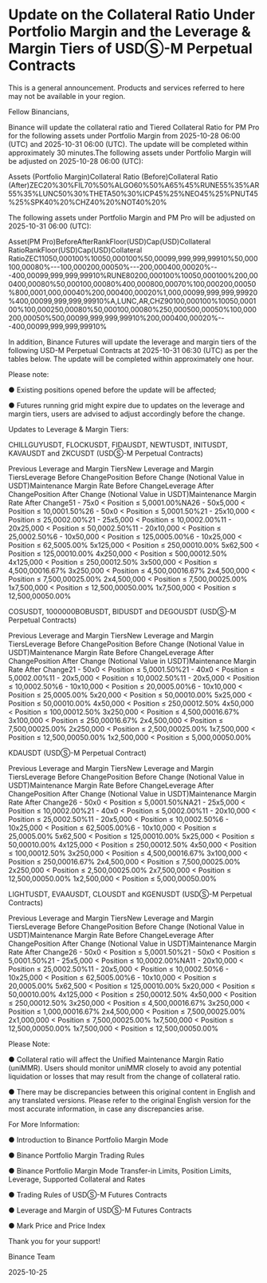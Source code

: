 # Update on the Collateral Ratio Under Portfolio Margin and the Leverage & Margin Tiers of USDⓈ-M Perpetual Contracts

This is a general announcement. Products and services referred to here may not be available in your region.

Fellow Binancians,

Binance will update the collateral ratio and Tiered Collateral Ratio for PM Pro for the following assets under Portfolio Margin from 2025-10-28 06:00 (UTC) and 2025-10-31 06:00 (UTC). The update will be completed within approximately 30 minutes.The following assets under Portfolio Margin will be adjusted on 2025-10-28 06:00 (UTC):

Assets (Portfolio Margin)Collateral Ratio (Before)Collateral Ratio (After)ZEC20%30%FIL70%50%ALGO60%50%A65%45%RUNE55%35%AR55%35%LUNC50%30%THETA50%30%ICP45%25%NEO45%25%PNUT45%25%SPK40%20%CHZ40%20%NOT40%20%

The following assets under Portfolio Margin and PM Pro will be adjusted on 2025-10-31 06:00 (UTC):

Asset(PM Pro)BeforeAfterRankFloor(USD)Cap(USD)Collateral RatioRankFloor(USD)Cap(USD)Collateral RatioZEC11050,000100%10050,000100%50,00099,999,999,99910%50,000100,00080%---100,000200,00050%---200,000400,00020%---400,00099,999,999,99910%RUNE80200,000100%10050,000100%200,000400,00080%50,000100,00080%400,000800,00070%100,000200,00050%800,0001,000,00040%200,000400,00020%1,000,00099,999,999,99920%400,00099,999,999,99910%A,LUNC,AR,CHZ90100,000100%10050,000100%100,000250,00080%50,000100,00080%250,000500,00050%100,000200,00050%500,00099,999,999,99910%200,000400,00020%---400,00099,999,999,99910%

In addition, Binance Futures will update the leverage and margin tiers of the following USD-M Perpetual Contracts at 2025-10-31 06:30 (UTC) as per the tables below. The update will be completed within approximately one hour.

Please note:

● Existing positions opened before the update will be affected;

● Futures running grid might expire due to updates on the leverage and margin tiers, users are advised to adjust accordingly before the change.

Updates to Leverage & Margin Tiers:

CHILLGUYUSDT, FLOCKUSDT, FIDAUSDT, NEWTUSDT, INITUSDT, KAVAUSDT and ZKCUSDT (USDⓈ-M Perpetual Contracts)

Previous Leverage and Margin TiersNew Leverage and Margin TiersLeverage Before ChangePosition Before Change (Notional Value in USDT)Maintenance Margin Rate Before ChangeLeverage After ChangePosition After Change (Notional Value in USDT)Maintenance Margin Rate After Change51 - 75x0 < Position ≤ 5,0001.00%NA26 - 50x5,000 < Position ≤ 10,0001.50%26 - 50x0 < Position ≤ 5,0001.50%21 - 25x10,000 < Position ≤ 25,0002.00%21 - 25x5,000 < Position ≤ 10,0002.00%11 - 20x25,000 < Position ≤ 50,0002.50%11 - 20x10,000 < Position ≤ 25,0002.50%6 - 10x50,000 < Position ≤ 125,0005.00%6 - 10x25,000 < Position ≤ 62,5005.00% 5x125,000 < Position ≤ 250,00010.00% 5x62,500 < Position ≤ 125,00010.00% 4x250,000 < Position ≤ 500,00012.50% 4x125,000 < Position ≤ 250,00012.50% 3x500,000 < Position ≤ 4,500,00016.67% 3x250,000 < Position ≤ 4,500,00016.67% 2x4,500,000 < Position ≤ 7,500,00025.00% 2x4,500,000 < Position ≤ 7,500,00025.00% 1x7,500,000 < Position ≤ 12,500,00050.00% 1x7,500,000 < Position ≤ 12,500,00050.00%

COSUSDT, 1000000BOBUSDT, BIDUSDT and DEGOUSDT (USDⓈ-M Perpetual Contracts)

Previous Leverage and Margin TiersNew Leverage and Margin TiersLeverage Before ChangePosition Before Change (Notional Value in USDT)Maintenance Margin Rate Before ChangeLeverage After ChangePosition After Change (Notional Value in USDT)Maintenance Margin Rate After Change21 - 50x0 < Position ≤ 5,0001.50%21 - 40x0 < Position ≤ 5,0002.00%11 - 20x5,000 < Position ≤ 10,0002.50%11 - 20x5,000 < Position ≤ 10,0002.50%6 - 10x10,000 < Position ≤ 20,0005.00%6 - 10x10,000 < Position ≤ 25,0005.00% 5x20,000 < Position ≤ 50,00010.00% 5x25,000 < Position ≤ 50,00010.00% 4x50,000 < Position ≤ 250,00012.50% 4x50,000 < Position ≤ 100,00012.50% 3x250,000 < Position ≤ 4,500,00016.67% 3x100,000 < Position ≤ 250,00016.67% 2x4,500,000 < Position ≤ 7,500,00025.00% 2x250,000 < Position ≤ 2,500,00025.00% 1x7,500,000 < Position ≤ 12,500,00050.00% 1x2,500,000 < Position ≤ 5,000,00050.00%

KDAUSDT (USDⓈ-M Perpetual Contract)

Previous Leverage and Margin TiersNew Leverage and Margin TiersLeverage Before ChangePosition Before Change (Notional Value in USDT)Maintenance Margin Rate Before ChangeLeverage After ChangePosition After Change (Notional Value in USDT)Maintenance Margin Rate After Change26 - 50x0 < Position ≤ 5,0001.50%NA21 - 25x5,000 < Position ≤ 10,0002.00%21 - 40x0 < Position ≤ 5,0002.00%11 - 20x10,000 < Position ≤ 25,0002.50%11 - 20x5,000 < Position ≤ 10,0002.50%6 - 10x25,000 < Position ≤ 62,5005.00%6 - 10x10,000 < Position ≤ 25,0005.00% 5x62,500 < Position ≤ 125,00010.00% 5x25,000 < Position ≤ 50,00010.00% 4x125,000 < Position ≤ 250,00012.50% 4x50,000 < Position ≤ 100,00012.50% 3x250,000 < Position ≤ 4,500,00016.67% 3x100,000 < Position ≤ 250,00016.67% 2x4,500,000 < Position ≤ 7,500,00025.00% 2x250,000 < Position ≤ 2,500,00025.00% 2x7,500,000 < Position ≤ 12,500,00050.00% 1x2,500,000 < Position ≤ 5,000,00050.00%

LIGHTUSDT, EVAAUSDT, CLOUSDT and KGENUSDT (USDⓈ-M Perpetual Contracts)

Previous Leverage and Margin TiersNew Leverage and Margin TiersLeverage Before ChangePosition Before Change (Notional Value in USDT)Maintenance Margin Rate Before ChangeLeverage After ChangePosition After Change (Notional Value in USDT)Maintenance Margin Rate After Change26 - 50x0 < Position ≤ 5,0001.50%21 - 50x0 < Position ≤ 5,0001.50%21 - 25x5,000 < Position ≤ 10,0002.00%NA11 - 20x10,000 < Position ≤ 25,0002.50%11 - 20x5,000 < Position ≤ 10,0002.50%6 - 10x25,000 < Position ≤ 62,5005.00%6 - 10x10,000 < Position ≤ 20,0005.00% 5x62,500 < Position ≤ 125,00010.00% 5x20,000 < Position ≤ 50,00010.00% 4x125,000 < Position ≤ 250,00012.50% 4x50,000 < Position ≤ 250,00012.50% 3x250,000 < Position ≤ 4,500,00016.67% 3x250,000 < Position ≤ 1,000,00016.67% 2x4,500,000 < Position ≤ 7,500,00025.00% 2x1,000,000 < Position ≤ 7,500,00025.00% 1x7,500,000 < Position ≤ 12,500,00050.00% 1x7,500,000 < Position ≤ 12,500,00050.00%

Please Note:

● Collateral ratio will affect the Unified Maintenance Margin Ratio (uniMMR). Users should monitor uniMMR closely to avoid any potential liquidation or losses that may result from the change of collateral ratio.

● There may be discrepancies between this original content in English and any translated versions. Please refer to the original English version for the most accurate information, in case any discrepancies arise.

For More Information:

● Introduction to Binance Portfolio Margin Mode

● Binance Portfolio Margin Trading Rules

● Binance Portfolio Margin Mode Transfer-in Limits, Position Limits, Leverage, Supported Collateral and Rates

● Trading Rules of USDⓈ-M Futures Contracts

● Leverage and Margin of USDⓈ-M Futures Contracts

● Mark Price and Price Index

Thank you for your support!

Binance Team

2025-10-25